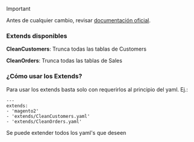 > [!IMPORTANT]  
> Antes de cualquier cambio, revisar [documentación oficial](https://github.com/Smile-SA/gdpr-dump/wiki).

### Extends disponibles

**CleanCustomers**: Trunca todas las tablas de Customers

**CleanOrders**: Trunca todas las tablas de Sales

### ¿Cómo usar los Extends?

Para usar los extends basta solo con requerirlos al principio del yaml. Ej.:

```
---
extends:
- 'magento2'
- 'extends/CleanCustomers.yaml'
- 'extends/CleanOrders.yaml'
```

Se puede extender todos los yaml's que deseen